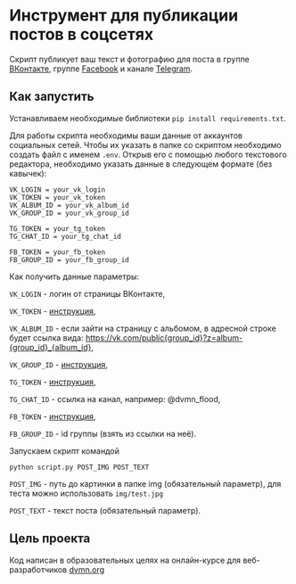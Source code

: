 # Инструмент для публикации постов в соцсетях 

Скрипт публикует ваш текст и фотографию для поста в группе [ВКонтакте](https://vk.com/), группе [Facebook](https://www.facebook.com/) и канале [Telegram](https://tlgrm.ru/). 

## Как запустить
 Устанавливаем необходимые библиотеки
 ```pip install requirements.txt```.
 
 Для работы скрипта необходимы ваши данные от аккаунтов социальных сетей. Чтобы их указать в папке со скриптом необходимо создать файл с именем `.env`. Открыв его с помощью любого текстового редактора, необходимо указать данные в следующем формате (без кавычек):
 ```
VK_LOGIN = your_vk_login
VK_TOKEN = your_vk_token
VK_ALBUM_ID = your_vk_album_id
VK_GROUP_ID = your_vk_group_id

TG_TOKEN = your_tg_token
TG_CHAT_ID = your_tg_chat_id

FB_TOKEN = your_fb_token
FB_GROUP_ID = your_fb_group_id
```

Как получить данные параметры: 

`VK_LOGIN` - логин от страницы ВКонтакте,

`VK_TOKEN` - [инструкция](https://devman.org/qna/63/kak-poluchit-token-polzovatelja-dlja-vkontakte/), 

`VK_ALBUM_ID` - если зайти на страницу с альбомом, в адресной строке будет ссылка вида: https://vk.com/public{group_id}?z=album-{group_id}_{album_id},

`VK_GROUP_ID` - [инструкция](https://regvk.com/id/),

`TG_TOKEN` - [инструкция](https://smmplanner.com/blog/otlozhennyj-posting-v-telegram/), 

`TG_CHAT_ID` - ссылка на канал, например: @dvmn_flood, 

`FB_TOKEN` - [инструкция](https://developers.facebook.com/docs/graph-api/explorer/),

`FB_GROUP_ID` - id группы (взять из ссылки на неё).

 Запускаем скрипт командой 
 ```
 python script.py POST_IMG POST_TEXT
 ```
  
 `POST_IMG` - путь до картинки в папке img (обязательный параметр), для теста можно использовать ```img/test.jpg ```
 
 `POST_TEXT` - текст поста (обязательный параметр).
 
 
## Цель проекта
 Код написан в образовательных целях на онлайн-курсе для веб-разработчиков [dvmn.org](https://dvmn.org/modules/) 
